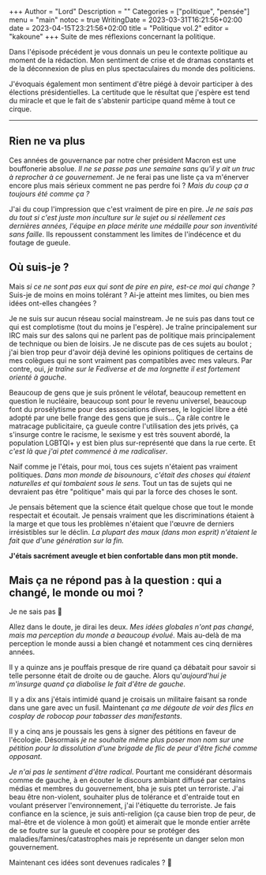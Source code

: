 +++
Author = "Lord"
Description = ""
Categories = ["politique", "pensée"]
menu = "main"
notoc = true
WritingDate = 2023-03-31T16:21:56+02:00
date = 2023-04-15T23:21:56+02:00
title = "Politique vol.2"
editor = "kakoune"
+++
Suite de mes réflexions concernant la politique.

Dans l'épisode précédent je vous donnais un peu le contexte politique au moment de la rédaction.
Mon sentiment de crise et de dramas constants et de la déconnexion de plus en plus spectaculaires du monde des politiciens.

J'évoquais également mon sentiment d'être piégé à devoir participer à des élections présidentielles.
La certitude que le résultat que j'espère est tend du miracle et que le fait de s'abstenir participe quand même à tout ce cirque.

--------------------

## Rien ne va plus
Ces années de gouvernance par notre cher président Macron est une bouffonerie absolue.
*Il ne se passe pas une semaine sans qu'il y ait un truc à reprocher à ce gouvernement*.
Je ne ferai pas une liste ça va m'énerver encore plus mais sérieux comment ne pas perdre foi ?
*Mais du coup ça a toujours été comme ça ?*

J'ai du coup l'impression que c'est vraiment de pire en pire.
*Je ne sais pas du tout si c'est juste mon inculture sur le sujet ou si réellement ces dernières années, l'équipe en place mérite une médaille pour son inventivité sans faille*.
Ils repoussent constamment les limites de l'indécence et du foutage de gueule.

## Où suis-je ?
Mais *si ce ne sont pas eux qui sont de pire en pire, est-ce moi qui change ?*
Suis-je de moins en moins tolérant ?
Ai-je atteint mes limites, ou bien mes idées ont-elles changées ?

Je ne suis sur aucun réseau social mainstream.
Je ne suis pas dans tout ce qui est complotisme (tout du moins je l'espère).
Je traîne principalement sur IRC mais sur des salons qui ne parlent pas de politique mais principalement de technique ou bien de loisirs.
Je ne discute pas de ces sujets au boulot ; j'ai bien trop peur d'avoir déjà deviné les opinions politiques de certains de mes colègues qui ne sont vraiment pas compatibles avec mes valeurs.
Par contre, oui, *je traîne sur le Fediverse et de ma lorgnette il est fortement orienté à gauche*.

Beaucoup de gens que je suis prônent le vélotaf, beaucoup remettent en question le nucléaire, beaucoup sont pour le revenu universel, beaucoup font du prosélytisme pour des associations diverses, le logiciel libre a été adopté par une belle frange des gens que je suis…
Ça râle contre le matracage publicitaire, ça gueule contre l'utilisation des jets privés, ça s'insurge contre le racisme, le sexisme y est très souvent abordé, la population LGBTQI+ y est bien plus sur-représenté que dans la rue certe.
Et *c'est là que j'ai ptet commencé à me radicaliser*.

Naïf comme je l'étais, pour moi, tous ces sujets n'étaient pas vraiment politiques.
*Dans mon monde de bisounours, c'était des choses qui étaient naturelles et qui tombaient sous le sens.*
Tout un tas de sujets qui ne devraient pas être "politique" mais qui par la force des choses le sont.

Je pensais bêtement que la science était quelque chose que tout le monde respectait et écoutait.
Je pensais vraiment que les discriminations étaient à la marge et que tous les problèmes n'étaient que l'œuvre de derniers irrésistibles sur le déclin.
*La plupart des maux (dans mon esprit) n'étaient le fait que d'une génération sur la fin.*

**J'étais sacrément aveugle et bien confortable dans mon ptit monde.**

## Mais ça ne répond pas à la question : qui a changé, le monde ou moi ?
Je ne sais pas 🤷

Allez dans le doute, je dirai les deux.
*Mes idées globales n'ont pas changé, mais ma perception du monde a beaucoup évolué.*
Mais au-delà de ma perception le monde aussi a bien changé et notamment ces cinq dernières années.

Il y a quinze ans je pouffais presque de rire quand ça débatait pour savoir si telle personne était de droite ou de gauche.
Alors qu'*aujourd'hui je m'insurge quand ça diabolise le fait d'être de gauche*.

Il y a dix ans j'étais intimidé quand je croisais un militaire faisant sa ronde dans une gare avec un fusil.
Maintenant *ça me dégoute de voir des flics en cosplay de robocop pour tabasser des manifestants*.

Il y a cinq ans je poussais les gens à signer des pétitions en faveur de l'écologie.
Désormais *je ne souhaite même plus poser mon nom sur une pétition pour la dissolution d'une brigade de flic de peur d'être fiché comme opposant*.

*Je n'ai pas le sentiment d'être radical*.
Pourtant me considérant désormais comme de gauche, à en écouter le discours ambiant diffusé par certains médias et membres du gouvernement, bha je suis ptet un terroriste.
J'ai beau être non-violent, souhaiter plus de tolérance et d'entraide tout en voulant préserver l'environnement, j'ai l'étiquette du terroriste.
Je fais confiance en la science, je suis anti-religion (ça cause bien trop de peur, de mal-être et de violence à mon goût) et aimerait que le monde entier arrête de se foutre sur la gueule et coopère pour se protéger des maladies/famines/catastrophes mais je représente un danger selon mon gouvernement.

Maintenant ces idées sont devenues radicales ?
🤔
